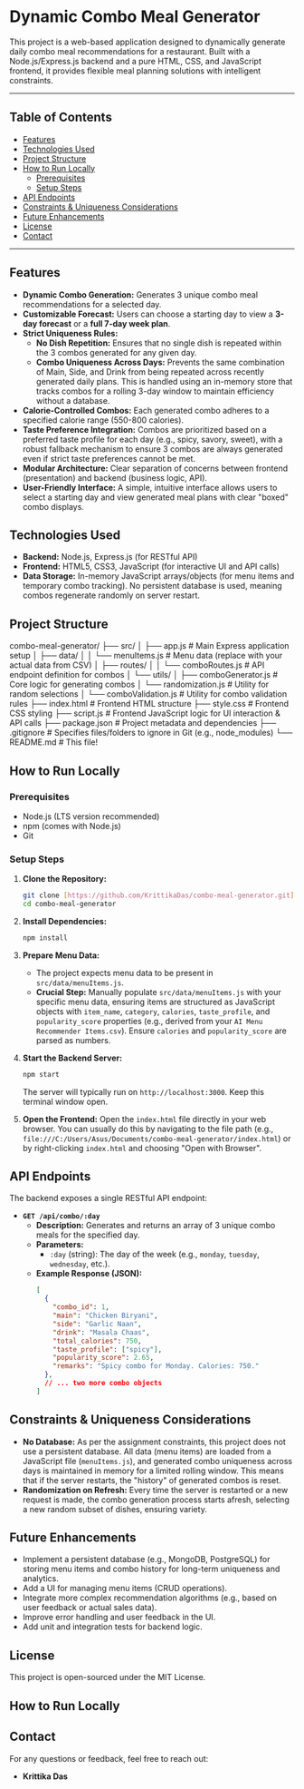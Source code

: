 # Dynamic Combo Meal Generator

This project is a web-based application designed to dynamically generate daily combo meal recommendations for a restaurant. Built with a Node.js/Express.js backend and a pure HTML, CSS, and JavaScript frontend, it provides flexible meal planning solutions with intelligent constraints.

---

## Table of Contents

-   [Features](#features)
-   [Technologies Used](#technologies-used)
-   [Project Structure](#project-structure)
-   [How to Run Locally](#how-to-run-locally)
    -   [Prerequisites](#prerequisites)
    -   [Setup Steps](#setup-steps)
-   [API Endpoints](#api-endpoints)
-   [Constraints & Uniqueness Considerations](#constraints--uniqueness-considerations)
-   [Future Enhancements](#future-enhancements)
-   [License](#license)
-   [Contact](#contact)

---

## Features

* **Dynamic Combo Generation:** Generates 3 unique combo meal recommendations for a selected day.
* **Customizable Forecast:** Users can choose a starting day to view a **3-day forecast** or a **full 7-day week plan**.
* **Strict Uniqueness Rules:**
    * **No Dish Repetition:** Ensures that no single dish is repeated within the 3 combos generated for any given day.
    * **Combo Uniqueness Across Days:** Prevents the same combination of Main, Side, and Drink from being repeated across recently generated daily plans. This is handled using an in-memory store that tracks combos for a rolling 3-day window to maintain efficiency without a database.
* **Calorie-Controlled Combos:** Each generated combo adheres to a specified calorie range (550-800 calories).
* **Taste Preference Integration:** Combos are prioritized based on a preferred taste profile for each day (e.g., spicy, savory, sweet), with a robust fallback mechanism to ensure 3 combos are always generated even if strict taste preferences cannot be met.
* **Modular Architecture:** Clear separation of concerns between frontend (presentation) and backend (business logic, API).
* **User-Friendly Interface:** A simple, intuitive interface allows users to select a starting day and view generated meal plans with clear "boxed" combo displays.

## Technologies Used

* **Backend:** Node.js, Express.js (for RESTful API)
* **Frontend:** HTML5, CSS3, JavaScript (for interactive UI and API calls)
* **Data Storage:** In-memory JavaScript arrays/objects (for menu items and temporary combo tracking). No persistent database is used, meaning combos regenerate randomly on server restart.

## Project Structure

combo-meal-generator/
├── src/
│   ├── app.js               # Main Express application setup
│   ├── data/
│   │   └── menuItems.js     # Menu data (replace with your actual data from CSV)
│   ├── routes/
│   │   └── comboRoutes.js   # API endpoint definition for combos
│   └── utils/
│       ├── comboGenerator.js # Core logic for generating combos
│       └── randomization.js # Utility for random selections
│       └── comboValidation.js # Utility for combo validation rules
├── index.html               # Frontend HTML structure
├── style.css                # Frontend CSS styling
├── script.js                # Frontend JavaScript logic for UI interaction & API calls
├── package.json             # Project metadata and dependencies
├── .gitignore               # Specifies files/folders to ignore in Git (e.g., node_modules)
└── README.md                # This file!


## How to Run Locally

### Prerequisites

* Node.js (LTS version recommended)
* npm (comes with Node.js)
* Git

### Setup Steps

1.  **Clone the Repository:**
    ```bash
    git clone [https://github.com/KrittikaDas/combo-meal-generator.git](https://github.com/KrittikaDas/combo-meal-generator.git)
    cd combo-meal-generator
    ```
2.  **Install Dependencies:**
    ```bash
    npm install
    ```
3.  **Prepare Menu Data:**
    * The project expects menu data to be present in `src/data/menuItems.js`.
    * **Crucial Step:** Manually populate `src/data/menuItems.js` with your specific menu data, ensuring items are structured as JavaScript objects with `item_name`, `category`, `calories`, `taste_profile`, and `popularity_score` properties (e.g., derived from your `AI Menu Recommender Items.csv`). Ensure `calories` and `popularity_score` are parsed as numbers.

4.  **Start the Backend Server:**
    ```bash
    npm start
    ```
    The server will typically run on `http://localhost:3000`. Keep this terminal window open.

5.  **Open the Frontend:**
    Open the `index.html` file directly in your web browser. You can usually do this by navigating to the file path (e.g., `file:///C:/Users/Asus/Documents/combo-meal-generator/index.html`) or by right-clicking `index.html` and choosing "Open with Browser".

## API Endpoints

The backend exposes a single RESTful API endpoint:

* **`GET /api/combo/:day`**
    * **Description:** Generates and returns an array of 3 unique combo meals for the specified day.
    * **Parameters:**
        * `:day` (string): The day of the week (e.g., `monday`, `tuesday`, `wednesday`, etc.).
    * **Example Response (JSON):**
        ```json
        [
          {
            "combo_id": 1,
            "main": "Chicken Biryani",
            "side": "Garlic Naan",
            "drink": "Masala Chaas",
            "total_calories": 750,
            "taste_profile": ["spicy"],
            "popularity_score": 2.65,
            "remarks": "Spicy combo for Monday. Calories: 750."
          },
          // ... two more combo objects
        ]
        ```

## Constraints & Uniqueness Considerations

* **No Database:** As per the assignment constraints, this project does not use a persistent database. All data (menu items) are loaded from a JavaScript file (`menuItems.js`), and generated combo uniqueness across days is maintained in memory for a limited rolling window. This means that if the server restarts, the "history" of generated combos is reset.
* **Randomization on Refresh:** Every time the server is restarted or a new request is made, the combo generation process starts afresh, selecting a new random subset of dishes, ensuring variety.

## Future Enhancements

* Implement a persistent database (e.g., MongoDB, PostgreSQL) for storing menu items and combo history for long-term uniqueness and analytics.
* Add a UI for managing menu items (CRUD operations).
* Integrate more complex recommendation algorithms (e.g., based on user feedback or actual sales data).
* Improve error handling and user feedback in the UI.
* Add unit and integration tests for backend logic.

## License

This project is open-sourced under the MIT License.
## How to Run Locally

## Contact

For any questions or feedback, feel free to reach out:

* **Krittika Das**

